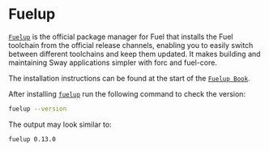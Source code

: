 # Fuelup

[`Fuelup`](https://github.com/FuelLabs/fuelup) is the official package manager for Fuel that installs the Fuel toolchain from the official release channels, enabling you to easily switch between different toolchains and keep them updated. It makes building and maintaining Sway applications simpler with 
forc and fuel-core.

The installation instructions can be found at the start of the [`Fuelup Book`](https://fuellabs.github.io/fuelup/latest).

After installing [`fuelup`](https://github.com/FuelLabs/fuelup) run the following command to check the version:

```bash
fuelup --version
```

The output may look similar to:

```bash
fuelup 0.13.0
```
